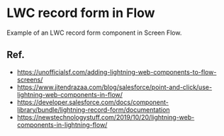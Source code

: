 # LWC record form in Flow

Example of an LWC record form component in Screen Flow.

## Ref.

- https://unofficialsf.com/adding-lightning-web-components-to-flow-screens/
- https://www.jitendrazaa.com/blog/salesforce/point-and-click/use-lightning-web-components-in-flow/
- https://developer.salesforce.com/docs/component-library/bundle/lightning-record-form/documentation
- https://newstechnologystuff.com/2019/10/20/lightning-web-components-in-lightning-flow/